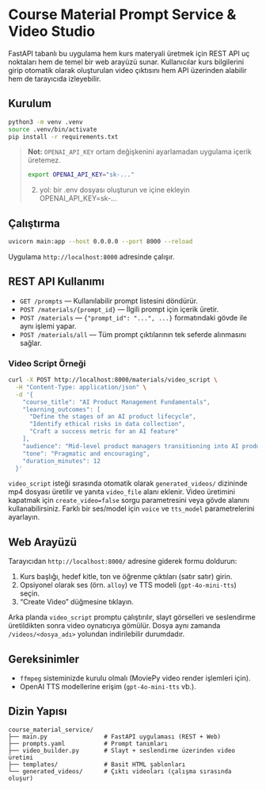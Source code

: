 # Course Material Prompt Service & Video Studio

FastAPI tabanlı bu uygulama hem kurs materyali üretmek için REST API uç noktaları hem de temel bir web arayüzü sunar. Kullanıcılar kurs bilgilerini girip otomatik olarak oluşturulan video çıktısını hem API üzerinden alabilir hem de tarayıcıda izleyebilir.

## Kurulum

```bash
python3 -m venv .venv
source .venv/bin/activate
pip install -r requirements.txt
```

> **Not:** `OPENAI_API_KEY` ortam değişkenini ayarlamadan uygulama içerik üretemez.
>
> ```bash
> export OPENAI_API_KEY="sk-..."
> ```
> 2. yol:  bir .env dosyası oluşturun ve içine ekleyin OPENAI_API_KEY=sk-...

## Çalıştırma

```bash
uvicorn main:app --host 0.0.0.0 --port 8000 --reload
```

Uygulama `http://localhost:8000` adresinde çalışır.

## REST API Kullanımı

- `GET /prompts` — Kullanılabilir prompt listesini döndürür.
- `POST /materials/{prompt_id}` — İlgili prompt için içerik üretir.
- `POST /materials` — `{"prompt_id": "...", ...}` formatındaki gövde ile aynı işlemi yapar.
- `POST /materials/all` — Tüm prompt çıktılarının tek seferde alınmasını sağlar.

### Video Script Örneği

```bash
curl -X POST http://localhost:8000/materials/video_script \
  -H "Content-Type: application/json" \
  -d '{
    "course_title": "AI Product Management Fundamentals",
    "learning_outcomes": [
      "Define the stages of an AI product lifecycle",
      "Identify ethical risks in data collection",
      "Craft a success metric for an AI feature"
    ],
    "audience": "Mid-level product managers transitioning into AI products",
    "tone": "Pragmatic and encouraging",
    "duration_minutes": 12
  }'
```

`video_script` isteği sırasında otomatik olarak `generated_videos/` dizininde mp4 dosyası üretilir ve yanıta `video_file` alanı eklenir. Video üretimini kapatmak için `create_video=false` sorgu parametresini veya gövde alanını kullanabilirsiniz. Farklı bir ses/model için `voice` ve `tts_model` parametrelerini ayarlayın.

## Web Arayüzü

Tarayıcıdan `http://localhost:8000/` adresine giderek formu doldurun:

1. Kurs başlığı, hedef kitle, ton ve öğrenme çıktıları (satır satır) girin.
2. Opsiyonel olarak ses (örn. `alloy`) ve TTS modeli (`gpt-4o-mini-tts`) seçin.
3. “Create Video” düğmesine tıklayın.

Arka planda `video_script` promptu çalıştırılır, slayt görselleri ve seslendirme üretildikten sonra video oynatıcıya gömülür. Dosya aynı zamanda `/videos/<dosya_adı>` yolundan indirilebilir durumdadır.

## Gereksinimler

- `ffmpeg` sisteminizde kurulu olmalı (MoviePy video render işlemleri için).
- OpenAI TTS modellerine erişim (`gpt-4o-mini-tts` vb.).

## Dizin Yapısı

```
course_material_service/
├── main.py                # FastAPI uygulaması (REST + Web)
├── prompts.yaml           # Prompt tanımları
├── video_builder.py       # Slayt + seslendirme üzerinden video üretimi
├── templates/             # Basit HTML şablonları
└── generated_videos/      # Çıktı videoları (çalışma sırasında oluşur)
```
